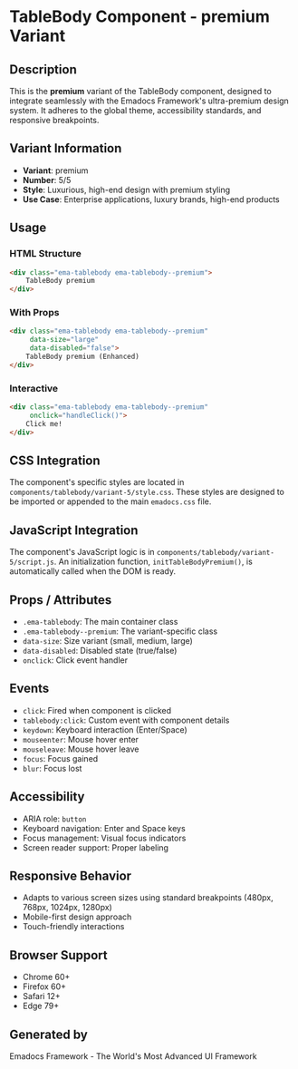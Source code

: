# TableBody Component - premium Variant

## Description
This is the **premium** variant of the TableBody component, designed to integrate seamlessly with the Emadocs Framework's ultra-premium design system. It adheres to the global theme, accessibility standards, and responsive breakpoints.

## Variant Information
- **Variant**: premium
- **Number**: 5/5
- **Style**: Luxurious, high-end design with premium styling
- **Use Case**: Enterprise applications, luxury brands, high-end products

## Usage

### HTML Structure
```html
<div class="ema-tablebody ema-tablebody--premium">
    TableBody premium
</div>
```

### With Props
```html
<div class="ema-tablebody ema-tablebody--premium" 
     data-size="large" 
     data-disabled="false">
    TableBody premium (Enhanced)
</div>
```

### Interactive
```html
<div class="ema-tablebody ema-tablebody--premium" 
     onclick="handleClick()">
    Click me!
</div>
```

## CSS Integration
The component's specific styles are located in `components/tablebody/variant-5/style.css`. These styles are designed to be imported or appended to the main `emadocs.css` file.

## JavaScript Integration
The component's JavaScript logic is in `components/tablebody/variant-5/script.js`. An initialization function, `initTableBodyPremium()`, is automatically called when the DOM is ready.

## Props / Attributes
- `.ema-tablebody`: The main container class
- `.ema-tablebody--premium`: The variant-specific class
- `data-size`: Size variant (small, medium, large)
- `data-disabled`: Disabled state (true/false)
- `onclick`: Click event handler

## Events
- `click`: Fired when component is clicked
- `tablebody:click`: Custom event with component details
- `keydown`: Keyboard interaction (Enter/Space)
- `mouseenter`: Mouse hover enter
- `mouseleave`: Mouse hover leave
- `focus`: Focus gained
- `blur`: Focus lost

## Accessibility
- ARIA role: `button`
- Keyboard navigation: Enter and Space keys
- Focus management: Visual focus indicators
- Screen reader support: Proper labeling

## Responsive Behavior
- Adapts to various screen sizes using standard breakpoints (480px, 768px, 1024px, 1280px)
- Mobile-first design approach
- Touch-friendly interactions

## Browser Support
- Chrome 60+
- Firefox 60+
- Safari 12+
- Edge 79+

## Generated by
Emadocs Framework - The World's Most Advanced UI Framework
